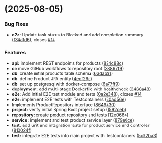 #  (2025-08-05)


### Bug Fixes

* **e2e:** Update task status to Blocked and add completion summary ([f34a1d6](https://github.com/The-Dave-Stack/product-catalog/commit/f34a1d6ff30629e148b886c6951498d580bbcc41)), closes [#14](https://github.com/The-Dave-Stack/product-catalog/issues/14)


### Features

* **api:** implement REST endpoints for products ([824c88c](https://github.com/The-Dave-Stack/product-catalog/commit/824c88c9d109d9fec96f464258af83d689e08295))
* **ci:** move GitHub workflows to repository root ([38867f9](https://github.com/The-Dave-Stack/product-catalog/commit/38867f9155c24efa3018f60d2c1b5f3c6ba90336))
* **db:** create initial products table schema ([63dab91](https://github.com/The-Dave-Stack/product-catalog/commit/63dab91a51924b5a878a8a9a7cb0a0f3c35c021a))
* **db:** define Product JPA entity ([4ecf29d](https://github.com/The-Dave-Stack/product-catalog/commit/4ecf29d418cd090067b56dc413c9ff68d61e8ff6))
* **db:** set up postgresql with docker-compose ([6a77ff9](https://github.com/The-Dave-Stack/product-catalog/commit/6a77ff9f4e8e102bf943660f93876d89c8b7171f))
* **deployment:** add multi-stage Dockerfile with healthcheck ([3466a48](https://github.com/The-Dave-Stack/product-catalog/commit/3466a48863ffd0d8e3b716b773fc7725b6bebcca))
* **e2e:** Add initial E2E test module and tests ([0a2e348](https://github.com/The-Dave-Stack/product-catalog/commit/0a2e348223b599842ed4e50870be158c502bd284)), closes [#14](https://github.com/The-Dave-Stack/product-catalog/issues/14)
* **e2e:** implement E2E tests with Testcontainers ([30ad56e](https://github.com/The-Dave-Stack/product-catalog/commit/30ad56e6d3c1c6c41809a825213ce7fe945a563b))
* Implements ProductRepository interface ([8649430](https://github.com/The-Dave-Stack/product-catalog/commit/8649430c62197dc9b65c9b663440a04a3dd07025))
* **project:** verify initial Spring Boot project setup ([1592ceb](https://github.com/The-Dave-Stack/product-catalog/commit/1592cebc1ac1d4a1634b897c4643aacc8fcb738b))
* **repository:** create product repository and tests ([12e0664](https://github.com/The-Dave-Stack/product-catalog/commit/12e06643e4b150e2438f99b1ecd896d023b8e036))
* **service:** implement and test product service layer ([879e0ce](https://github.com/The-Dave-Stack/product-catalog/commit/879e0ce9bbbf613ae9028fff41467f2046415cdf))
* **test:** add unit and integration tests for product service and controller ([810024f](https://github.com/The-Dave-Stack/product-catalog/commit/810024f512374888540d50939670d0f225069447))
* **test:** integrate E2E tests into main project with Testcontainers ([5c92ba3](https://github.com/The-Dave-Stack/product-catalog/commit/5c92ba33c3f1b7cc7649719e42ed69fbe03d38f4))



